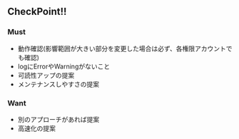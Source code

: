 ## CheckPoint!!

### Must
- 動作確認(影響範囲が大きい部分を変更した場合は必ず、各権限アカウントでも確認)
- logにErrorやWarningがないこと
- 可読性アップの提案
- メンテナンスしやすさの提案
### Want
- 別のアプローチがあれば提案
- 高速化の提案
